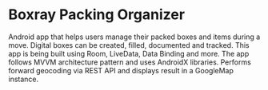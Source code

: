 # Boxray Packing Organizer

Android app that helps users manage their packed boxes and items during a move. Digital boxes can be created, filled, documented and tracked. This app is being built using Room, LiveData, Data Binding and more. The app follows MVVM architecture pattern and uses AndroidX libraries. Performs forward geocoding via REST API and displays result in a GoogleMap instance.
